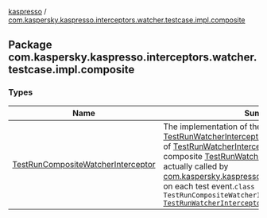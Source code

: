 [kaspresso](../index.md) / [com.kaspersky.kaspresso.interceptors.watcher.testcase.impl.composite](./index.md)

## Package com.kaspersky.kaspresso.interceptors.watcher.testcase.impl.composite

### Types

| Name | Summary |
|---|---|
| [TestRunCompositeWatcherInterceptor](-test-run-composite-watcher-interceptor/index.md) | The implementation of the [TestRunWatcherInterceptor](../com.kaspersky.kaspresso.interceptors.watcher.testcase/-test-run-watcher-interceptor/index.md) interface. Composes all of [TestRunWatcherInterceptor](../com.kaspersky.kaspresso.interceptors.watcher.testcase/-test-run-watcher-interceptor/index.md)s list into one composite [TestRunWatcherInterceptor](../com.kaspersky.kaspresso.interceptors.watcher.testcase/-test-run-watcher-interceptor/index.md) that is actually called by [com.kaspersky.kaspresso.testcases.core.TestRunner](#) on each test event.`class TestRunCompositeWatcherInterceptor : `[`TestRunWatcherInterceptor`](../com.kaspersky.kaspresso.interceptors.watcher.testcase/-test-run-watcher-interceptor/index.md) |
